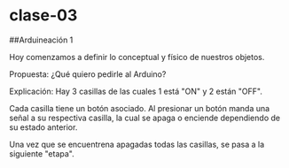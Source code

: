 # clase-03
##Arduineación 1

Hoy comenzamos a definir lo conceptual y físico de nuestros objetos.

Propuesta: ¿Qué quiero pedirle al Arduino?

Explicación: Hay 3 casillas de las cuales 1 está "ON" y 2 están "OFF".

Cada casilla tiene un botón asociado. Al presionar un botón manda una señal a su respectiva casilla, la cual se apaga o enciende dependiendo de su estado anterior.

Una vez que se encuentrena apagadas todas las casillas, se pasa a la siguiente "etapa".
